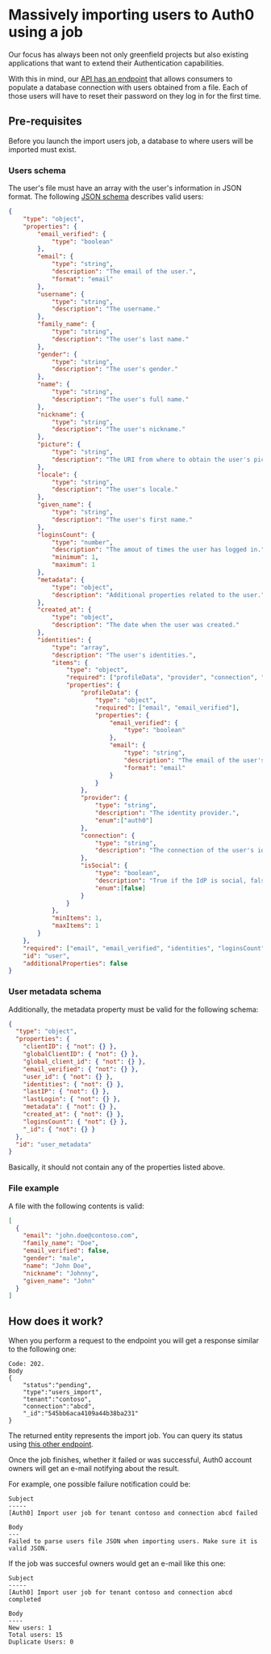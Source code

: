 # Massively importing users to Auth0 using a job

Our focus has always been not only greenfield projects but also existing applications that want to extend their Authentication capabilities.

With this in mind, our [API has an endpoint](https://login.auth0.com/docs/api/v2/#!/users-imports/post_users_imports) that allows consumers to populate a database connection with users obtained from a file. Each of those users will have to reset their password on they log in for the first time.

## Pre-requisites

Before you launch the import users job, a database to where users will be imported must exist.

### Users schema
The user's file must have an array with the user's information in JSON format. The following [JSON schema](http://json-schema.org) describes valid users:
```json
{
    "type": "object",
    "properties": {
        "email_verified": {
            "type": "boolean"
        },
        "email": {
            "type": "string",
            "description": "The email of the user.",
            "format": "email"
        },
        "username": {
            "type": "string",
            "description": "The username."
        },
        "family_name": {
            "type": "string",
            "description": "The user's last name."
        },
        "gender": {
            "type": "string",
            "description": "The user's gender."
        },
        "name": {
            "type": "string",
            "description": "The user's full name."
        },
        "nickname": {
            "type": "string",
            "description": "The user's nickname."
        },
        "picture": {
            "type": "string",
            "description": "The URI from where to obtain the user's picture."
        },
        "locale": {
            "type": "string",
            "description": "The user's locale."
        },
        "given_name": {
            "type": "string",
            "description": "The user's first name."
        },
        "loginsCount": {
            "type": "number",
            "description": "The amout of times the user has logged in.",
            "minimum": 1,
            "maximum": 1
        },
        "metadata": {
            "type": "object",
            "description": "Additional properties related to the user."
        },
        "created_at": {
            "type": "object",
            "description": "The date when the user was created."
        },
        "identities": {
            "type": "array",
            "description": "The user's identities.",
            "items": {
                "type": "object",
                "required": ["profileData", "provider", "connection", "isSocial"],
                "properties": {
                    "profileData": {
                        "type": "object",
                        "required": ["email", "email_verified"],
                        "properties": {
                            "email_verified": {
                                "type": "boolean"
                            },
                            "email": {
                                "type": "string",
                                "description": "The email of the user's identity.",
                                "format": "email"
                            }
                        }
                    },
                    "provider": {
                        "type": "string",
                        "description": "The identity provider.",
                        "enum":["auth0"]
                    },
                    "connection": {
                        "type": "string",
                        "description": "The connection of the user's identity."
                    },
                    "isSocial": {
                        "type": "boolean",
                        "description": "True if the IdP is social, false otherwise.",
                        "enum":[false]
                    }
                }
            },
            "minItems": 1,
            "maxItems": 1
        }
    },
    "required": ["email", "email_verified", "identities", "loginsCount", "created_at"],
    "id": "user",
    "additionalProperties": false
}
```

### User metadata schema
Additionally, the metadata property must be valid for the following schema:
```json
{
  "type": "object",
  "properties": {
    "clientID": { "not": {} },
    "globalClientID": { "not": {} },
    "global_client_id": { "not": {} },
    "email_verified": { "not": {} },
    "user_id": { "not": {} },
    "identities": { "not": {} },
    "lastIP": { "not": {} },
    "lastLogin": { "not": {} },
    "metadata": { "not": {} },
    "created_at": { "not": {} },
    "loginsCount": { "not": {} },
    "_id": { "not": {} }
  },
  "id": "user_metadata"
}
```

Basically, it should not contain any of the properties listed above.

### File example
A file with the following contents is valid:
```json
[
  {
    "email": "john.doe@contoso.com",
    "family_name": "Doe",
    "email_verified": false,
    "gender": "male",
    "name": "John Doe",
    "nickname": "Johnny",
    "given_name": "John"
  }
]
```

## How does it work?
When you perform a request to the endpoint you will get a response similar to the following one:
```
Code: 202.
Body
{
    "status":"pending",
    "type":"users_import",
    "tenant":"contoso",
    "connection":"abcd",
    "_id":"545bb6aca4109a44b38ba231"
}
```

The returned entity represents the import job. You can query its status using [this other endpoint](https://login.auth0.com/docs/api/v2/#!/users-imports/get_users_imports_by_job_id).

Once the job finishes, whether it failed or was successful, Auth0 account owners will get an e-mail notifying about the result.

For example, one possible failure notification could be:
```
Subject
-----
[Auth0] Import user job for tenant contoso and connection abcd failed

Body
---
Failed to parse users file JSON when importing users. Make sure it is valid JSON.
```

If the job was succesful owners would get an e-mail like this one:
```
Subject
-----
[Auth0] Import user job for tenant contoso and connection abcd completed

Body
----
New users: 1
Total users: 15
Duplicate Users: 0
```
